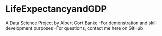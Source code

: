 # LifeExpectancyandGDP
A Data Science Project by Albert Cort Banke
-For demonstration and skill development purposes
-For questions, contact me here on GitHub


